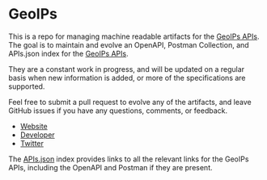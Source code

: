 # GeoIPsThis is a repo for managing machine readable artifacts for the [GeoIPs APIs](http://www.geoips.com). The goal is to maintain and evolve an OpenAPI, Postman Collection, and APIs.json index for the [GeoIPs APIs](http://www.geoips.com).They are a constant work in progress, and will be updated on a regular basis when new information is added, or more of the specifications are supported.Feel free to submit a pull request to evolve any of the artifacts, and leave GitHub issues if you have any questions, comments, or feedback.- [Website](http://www.geoips.com)- [Developer](http://www.geoips.com)- [Twitter](https://twitter.com/geoips_com/)The [APIs.json](https://github.com/api-evangelist/geoips/blob/master/apis.json) index provides links to all the relevant links for the GeoIPs APIs, including the OpenAPI and Postman if they are present.